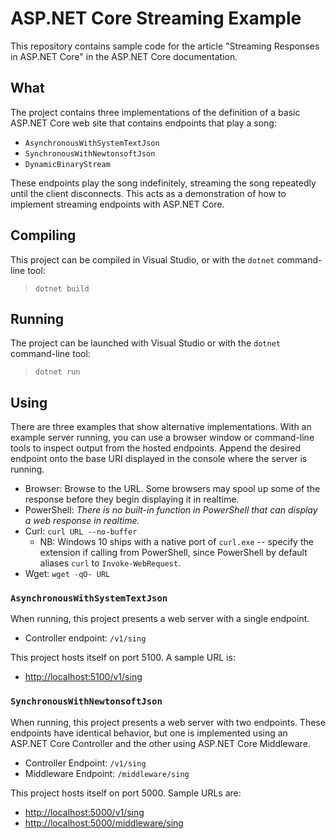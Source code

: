 # ASP.NET Core Streaming Example

This repository contains sample code for the article "Streaming Responses in ASP.NET Core" in the ASP.NET Core documentation.

## What

The project contains three implementations of the definition of a basic ASP.NET Core web site that contains endpoints that play a song:

* `AsynchronousWithSystemTextJson`
* `SynchronousWithNewtonsoftJson`
* `DynamicBinaryStream`

These endpoints play the song indefinitely, streaming the song repeatedly until the client disconnects. This acts as a demonstration of how to implement streaming endpoints with ASP.NET Core.

## Compiling

This project can be compiled in Visual Studio, or with the `dotnet` command-line tool:

> `dotnet build`

## Running

The project can be launched with Visual Studio or with the `dotnet` command-line tool:

> `dotnet run`

## Using

There are three examples that show alternative implementations. With an example server running, you can use a browser window or command-line tools to inspect output from the hosted endpoints. Append the desired endpoint onto the base URI displayed in the console where the server is running.

* Browser: Browse to the URL. Some browsers may spool up some of the response before they begin displaying it in realtime.
* PowerShell: _There is no built-in function in PowerShell that can display a web response in realtime._
* Curl: `curl URL --no-buffer`
    * NB: Windows 10 ships with a native port of `curl.exe` -- specify the extension if calling from PowerShell, since PowerShell by default aliases `curl` to `Invoke-WebRequest`.
* Wget: `wget -qO- URL`

### `AsynchronousWithSystemTextJson`

When running, this project presents a web server with a single endpoint.

* Controller endpoint: `/v1/sing`

This project hosts itself on port 5100. A sample URL is:

* [http://localhost:5100/v1/sing](http://localhost:5100/v1/sing)

### `SynchronousWithNewtonsoftJson`

When running, this project presents a web server with two endpoints. These endpoints have identical behavior, but one is implemented using an ASP.NET Core Controller and the other using ASP.NET Core Middleware.

* Controller Endpoint: `/v1/sing`
* Middleware Endpoint: `/middleware/sing`

This project hosts itself on port 5000. Sample URLs are:

* [http://localhost:5000/v1/sing](http://localhost:5000/v1/sing)
* [http://localhost:5000/middleware/sing](http://localhost:5000/middleware/sing)
